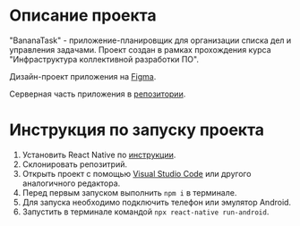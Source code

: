# Описание проекта

"BananaTask" - приложение-планировщик для организации списка дел и управления задачами.
Проект создан в рамках прохождения курса "Инфраструктура коллективной разработки ПО".

Дизайн-проект приложения на [Figma](https://www.figma.com/file/PSJvBEPL4vUfNZIgB4kHEi/teamBanana?node-id=0%3A1).

Серверная часть приложения в [репозитории](https://github.com/Arkaides/TeamBananaServer).

# Инструкция по запуску проекта

1. Установить React Native по [инструкции](https://reactnative.dev/docs/0.66/environment-setup).
2. Склонировать репозитрий.
3. Открыть проект с помощью [Visual Studio Code](https://code.visualstudio.com/) или другого аналогичного редактора.
4. Перед первым запуском выполнить `npm i` в терминале.
5. Для запуска необходимо подключить телефон или эмулятор Android.
6. Запустить в терминале командой `npx react-native run-android`.